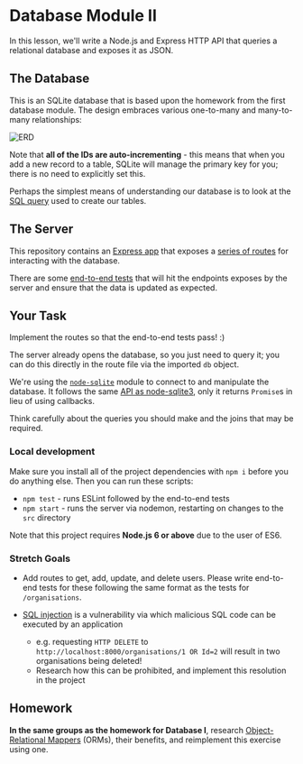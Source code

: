 # Database Module II

In this lesson, we'll write a Node.js and Express HTTP API that queries a relational database and exposes it as JSON.


## The Database

This is an SQLite database that is based upon the homework from the first database module. The design embraces various one-to-many and many-to-many relationships:

![ERD](http://i.imgur.com/e8No8Xt.png)

Note that **all of the IDs are auto-incrementing** - this means that when you add a new record to a table, SQLite will manage the primary key for you; there is no need to explicitly set this.

Perhaps the simplest means of understanding our database is to look at the [SQL query](https://github.com/Code-Your-Future/db-module-ii/blob/master/data/transactions/create-tables.sql) used to create our tables.

## The Server

This repository contains an [Express app](https://github.com/Code-Your-Future/db-module-ii/blob/master/src/server.js) that exposes a [series of routes](https://github.com/Code-Your-Future/db-module-ii/blob/master/src/routes/organisations.js) for interacting with the database.

There are some [end-to-end tests](https://github.com/Code-Your-Future/db-module-ii/blob/master/test/e2e-test.js) that will hit the endpoints exposes by the server and ensure that the data is updated as expected.


## Your Task

Implement the routes so that the end-to-end tests pass! :)

The server already opens the database, so you just need to query it; you can do this directly in the route file via the imported `db` object.

We're using the [`node-sqlite`](https://github.com/kriasoft/node-sqlite) module to connect to and manipulate the database. It follows the same [API as node-sqlite3](https://github.com/mapbox/node-sqlite3/wiki/API), only it returns `Promise`s in lieu of using callbacks.

Think carefully about the queries you should make and the joins that may be required.

### Local development

Make sure you install all of the project dependencies with `npm i` before you do anything else. Then you can run these scripts:

* `npm test` - runs ESLint followed by the end-to-end tests
* `npm start` - runs the server via nodemon, restarting on changes to the `src` directory

Note that this project requires **Node.js 6 or above** due to the user of ES6.

### Stretch Goals

* Add routes to get, add, update, and delete users. Please write end-to-end tests for these following the same format as the tests for `/organisations`.

* [SQL injection](https://en.wikipedia.org/wiki/SQL_injection) is a vulnerability via which malicious SQL code can be executed by an application
  * e.g. requesting `HTTP DELETE` to `http://localhost:8000/organisations/1 OR Id=2` will result in two organisations being deleted!
  * Research how this can be prohibited, and implement this resolution in the project


## Homework

**In the same groups as the homework for Database I**, research [Object-Relational Mappers](https://en.wikipedia.org/wiki/Object-relational_mapping) (ORMs), their benefits, and reimplement this exercise using one.